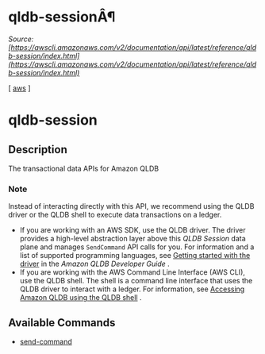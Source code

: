 # qldb-sessionÂ¶

*Source: [https://awscli.amazonaws.com/v2/documentation/api/latest/reference/qldb-session/index.html](https://awscli.amazonaws.com/v2/documentation/api/latest/reference/qldb-session/index.html)*

[ [aws](https://awscli.amazonaws.com/v2/documentation/api/latest/reference/index.html#cli-aws) ]

# qldb-session

## Description

The transactional data APIs for Amazon QLDB

### Note

Instead of interacting directly with this API, we recommend using the QLDB driver or the QLDB shell to execute data transactions on a ledger.

- If you are working with an AWS SDK, use the QLDB driver. The driver provides a high-level abstraction layer above this *QLDB Session* data plane and manages `SendCommand` API calls for you. For information and a list of supported programming languages, see [Getting started with the driver](https://docs.aws.amazon.com/qldb/latest/developerguide/getting-started-driver.html) in the *Amazon QLDB Developer Guide* .
- If you are working with the AWS Command Line Interface (AWS CLI), use the QLDB shell. The shell is a command line interface that uses the QLDB driver to interact with a ledger. For information, see [Accessing Amazon QLDB using the QLDB shell](https://docs.aws.amazon.com/qldb/latest/developerguide/data-shell.html) .

## Available Commands

- [send-command](https://awscli.amazonaws.com/v2/documentation/api/latest/reference/qldb-session/send-command.html)